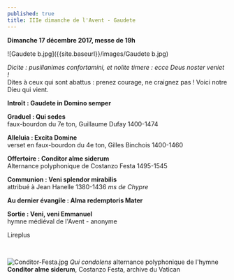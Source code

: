 ```yaml
---
published: true
title: IIIe dimanche de l'Avent - Gaudete
---
```

**Dimanche 17 décembre 2017, messe de 19h**  

![Gaudete b.jpg]({{site.baseurl}}/images/Gaudete b.jpg)

*Dicite : pusillanimes confortamini, et nolite timere : ecce Deus noster veniet !*  
Dites à ceux qui sont abattus : prenez courage, ne craignez pas ! Voici notre Dieu qui vient.

**Introït : Gaudete in Domino semper**

**Graduel : Qui sedes**  
faux-bourdon du 7e ton, Guillaume Dufay 1400-1474

**Alleluia : Excita Domine**  
verset en faux-bourdon du 4e ton, Gilles Binchois 1400-1460

**Offertoire : Conditor alme siderum**  
Alternance polyphonique de Costanzo Festa 1495-1545

**Communion : Veni splendor mirabilis**  
attribué à Jean Hanelle 1380-1436 *ms de Chypre*

**Au dernier évangile : Alma redemptoris Mater**  

**Sortie : Veni, veni Emmanuel**  
hymne médiéval de l'Avent - anonyme

Lireplus

&nbsp;

![Conditor-Festa.jpg]({{site.baseurl}}/images/Conditor-Festa.jpg)
*Qui condolens* alternance polyphonique de l'hymne **Conditor alme siderum**, Costanzo Festa, archive du Vatican
